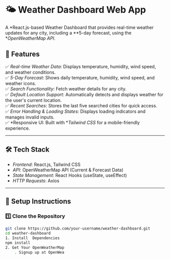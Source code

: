 # 🌤 Weather Dashboard Web App  

A *React.js-based Weather Dashboard that provides real-time weather updates for any city, including a **5-day forecast, using the **OpenWeatherMap API*.  

## 🚀 Features  
✅ *Real-time Weather Data*: Displays temperature, humidity, wind speed, and weather conditions.  
✅ *5-Day Forecast*: Shows daily temperature, humidity, wind speed, and weather icons.  
✅ *Search Functionality*: Fetch weather details for any city.  
✅ *Default Location Support*: Automatically detects and displays weather for the user's current location.  
✅ *Recent Searches*: Stores the last five searched cities for quick access.  
✅ *Error Handling & Loading States*: Displays loading indicators and manages invalid inputs.  
✅ *Responsive UI: Built with **Tailwind CSS* for a mobile-friendly experience.  

---

## 🛠 Tech Stack  
- *Frontend*: React.js, Tailwind CSS  
- *API*: OpenWeatherMap API (Current & Forecast Data)  
- *State Management*: React Hooks (useState, useEffect)  
- *HTTP Requests*: Axios  

---

## 🔧 Setup Instructions  

### 1️⃣ Clone the Repository  
```sh
git clone https://github.com/your-username/weather-dashboard.git
cd weather-dashboard
1. Install  Dependencies
npm install
2. Get Your OpenWeatherMap
    . Signup up at OpenWea





